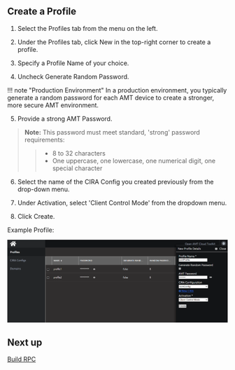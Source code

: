 ## Create a Profile

1. Select the Profiles tab from the menu on the left.

2. Under the Profiles tab, click New in the top-right corner to create a profile.

3. Specify a Profile Name of your choice.

4. Uncheck Generate Random Password.

!!! note "Production Environment" In a production environment, you typically generate a random password for each AMT device to create a stronger, more secure AMT environment.

5. Provide a strong AMT Password.

> **Note:** This password must meet standard, 'strong' password requirements:
>
> > - 8 to 32 characters
> > - One uppercase, one lowercase, one numerical digit, one special character

6. Select the name of the CIRA Config you created previously from the drop-down menu.

7. Under Activation, select 'Client Control Mode' from the dropdown menu.

8. Click Create.

Example Profile:

![RPS](../assets/images/RPS_CreateProfile.png)

## Next up
[Build RPC](buildRPC.md)

